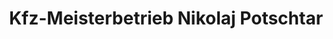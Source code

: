 ---
title: "Kfz-Meisterbetrieb Nikolaj Potschtar"
url: /giebelstadt/kfz-meisterbetrieb-nikolaj-potschtar/
shop: Autowerkstatt
---